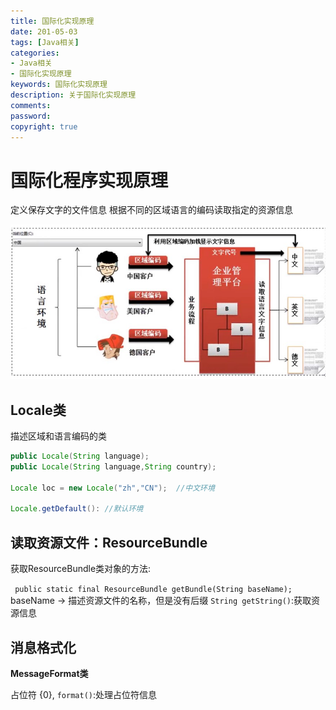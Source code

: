 ```yaml
---
title: 国际化实现原理
date: 201-05-03
tags: [Java相关]
categories:
- Java相关
- 国际化实现原理
keywords: 国际化实现原理
description: 关于国际化实现原理
comments:
password:
copyright: true
---
```


#  国际化程序实现原理
定义保存文字的文件信息
根据不同的区域语言的编码读取指定的资源信息

![guojihua](国际化实现原理/1.png)

## Locale类

描述区域和语言编码的类

```java
public Locale(String language);
public Locale(String language,String country);

Locale loc = new Locale("zh","CN");  //中文环境

Locale.getDefault(): //默认环境
```

## 读取资源文件：ResourceBundle

获取ResourceBundle类对象的方法:

` public static final ResourceBundle getBundle(String baseName);`
baseName -> 描述资源文件的名称，但是没有后缀
`String getString()`:获取资源信息

## 消息格式化

**MessageFormat类**

占位符 {0},
`format()`:处理占位符信息